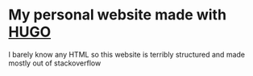 # My personal website made with [HUGO](https://gohugo.io/)
I barely know any HTML so this website is terribly structured and made mostly out of stackoverflow